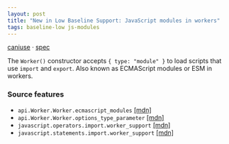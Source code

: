 ```yaml
---
layout: post
title: "New in Low Baseline Support: JavaScript modules in workers"
tags: baseline-low js-modules
---
```


[caniuse](https://caniuse.com/?search=js-modules-workers) · [spec](https://html.spec.whatwg.org/multipage/workers.html#dom-worker-dev)

The `Worker()` constructor accepts `{ type: "module" }` to load scripts that use `import` and `export`. Also known as ECMAScript modules or ESM in workers.

### Source features

- ``api.Worker.Worker.ecmascript_modules`` [[mdn]](https://https://developer.mozilla.org/en-US/search?q=api.Worker.Worker.ecmascript_modules)
- ``api.Worker.Worker.options_type_parameter`` [[mdn]](https://https://developer.mozilla.org/en-US/search?q=api.Worker.Worker.options_type_parameter)
- ``javascript.operators.import.worker_support`` [[mdn]](https://https://developer.mozilla.org/en-US/search?q=javascript.operators.import.worker_support)
- ``javascript.statements.import.worker_support`` [[mdn]](https://https://developer.mozilla.org/en-US/search?q=javascript.statements.import.worker_support)
